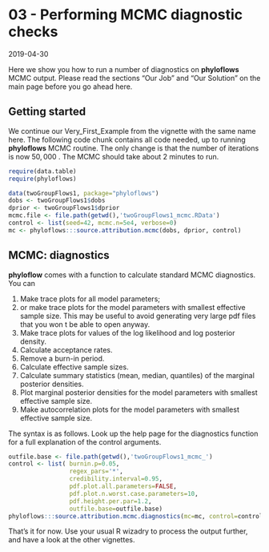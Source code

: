 03 - Performing MCMC diagnostic checks
================
2019-04-30

Here we show you how to run a number of diagnostics on **phyloflows**
MCMC output. Please read the sections “Our Job” and “Our Solution” on
the main page before you go ahead here.

## Getting started

We continue our Very\_First\_Example from the vignette with the same
name here. The following code chunk contains all code needed, up to
running **phyloflows** MCMC routine. The only change is that the number
of iterations is now
 $50,000$
. The MCMC should take about 2 minutes to run.

``` r
require(data.table)
require(phyloflows)

data(twoGroupFlows1, package="phyloflows")
dobs <- twoGroupFlows1$dobs
dprior <- twoGroupFlows1$dprior
mcmc.file <- file.path(getwd(),'twoGroupFlows1_mcmc.RData')
control <- list(seed=42, mcmc.n=5e4, verbose=0)
mc <- phyloflows:::source.attribution.mcmc(dobs, dprior, control)
```

## MCMC: diagnostics

**phyloflow** comes with a function to calculate standard MCMC
diagnostics. You can

1.  Make trace plots for all model parameters;
2.  or make trace plots for the model parameters with smallest effective
    sample size. This may be useful to avoid generating very large pdf
    files that you won t be able to open anyway.
3.  Make trace plots for values of the log likelihood and log posterior
    density.
4.  Calculate acceptance rates.
5.  Remove a burn-in period.
6.  Calculate effective sample sizes.
7.  Calculate summary statistics (mean, median, quantiles) of the
    marginal posterior densities.
8.  Plot marginal posterior densities for the model parameters with
    smallest effective sample size.
9.  Make autocorrelation plots for the model parameters with smallest
    effective sample size.

The syntax is as follows. Look up the help page for the diagnostics
function for a full explanation of the control arguments.

``` r
outfile.base <- file.path(getwd(),'twoGroupFlows1_mcmc_')
control <- list( burnin.p=0.05,
                 regex_pars='*',
                 credibility.interval=0.95,
                 pdf.plot.all.parameters=FALSE,
                 pdf.plot.n.worst.case.parameters=10,
                 pdf.height.per.par=1.2,
                 outfile.base=outfile.base)
phyloflows:::source.attribution.mcmc.diagnostics(mc=mc, control=control)
```

That’s it for now. Use your usual R wizadry to process the output
further, and have a look at the other vignettes.

